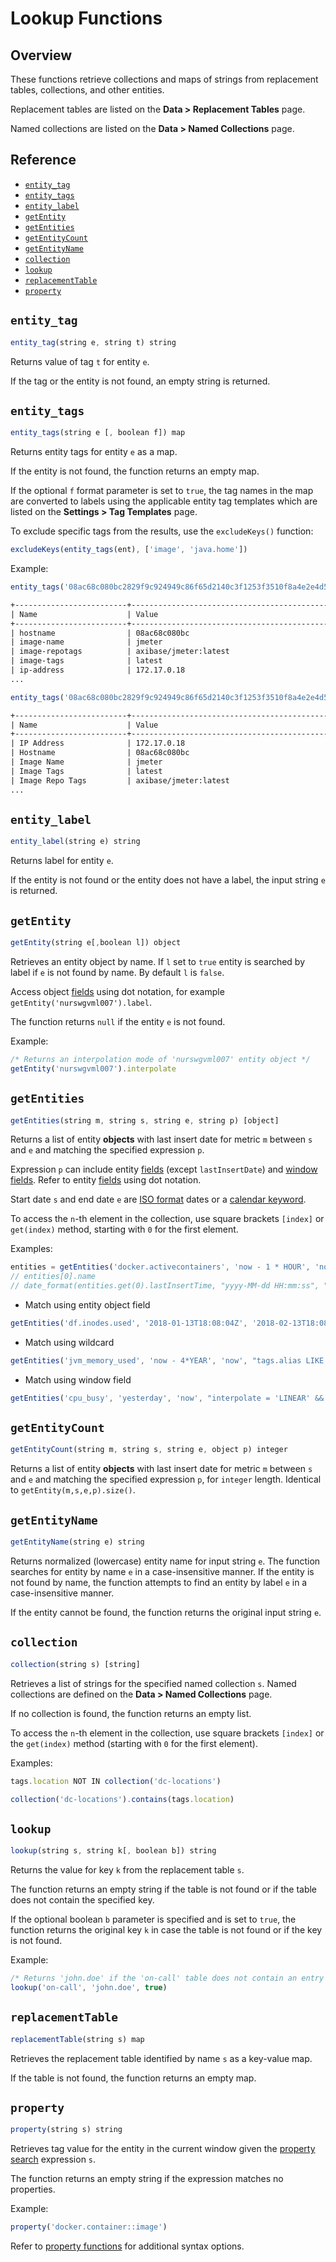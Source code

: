 # Lookup Functions

## Overview

These functions retrieve collections and maps of strings from replacement tables, collections, and other entities.

Replacement tables are listed on the **Data > Replacement Tables** page.

Named collections are listed on the **Data > Named Collections** page.

## Reference

* [`entity_tag`](#entity_tag)
* [`entity_tags`](#entity_tags)
* [`entity_label`](#entity_label)
* [`getEntity`](#getentity)
* [`getEntities`](#getentities)
* [`getEntityCount`](#getentitycount)
* [`getEntityName`](#getentityname)
* [`collection`](#collection)
* [`lookup`](#lookup)
* [`replacementTable`](#replacementtable)
* [`property`](#property)

## `entity_tag`

```javascript
entity_tag(string e, string t) string
```

Returns value of tag `t` for entity `e`.

If the tag or the entity is not found, an empty string is returned.

## `entity_tags`

```javascript
entity_tags(string e [, boolean f]) map
```

Returns entity tags for entity `e` as a map.

If the entity is not found, the function returns an empty map.

If the optional `f` format parameter is set to `true`, the tag names in the map are converted to labels using the applicable entity tag templates which are listed on the **Settings > Tag Templates** page.

To exclude specific tags from the results, use the `excludeKeys()` function:

```javascript
excludeKeys(entity_tags(ent), ['image', 'java.home'])
```

Example:

```javascript
entity_tags('08ac68c080bc2829f9c924949c86f65d2140c3f1253f3510f8a4e2e4d5219e2b')
```

```txt
+-------------------------+----------------------------------------------+
| Name                    | Value                                        |
+-------------------------+----------------------------------------------+
| hostname                | 08ac68c080bc                                 |
| image-name              | jmeter                                       |
| image-repotags          | axibase/jmeter:latest                        |
| image-tags              | latest                                       |
| ip-address              | 172.17.0.18                                  |
...
```

```javascript
entity_tags('08ac68c080bc2829f9c924949c86f65d2140c3f1253f3510f8a4e2e4d5219e2b', true)
```

```txt
+-------------------------+----------------------------------------------+
| Name                    | Value                                        |
+-------------------------+----------------------------------------------+
| IP Address              | 172.17.0.18                                  |
| Hostname                | 08ac68c080bc                                 |
| Image Name              | jmeter                                       |
| Image Tags              | latest                                       |
| Image Repo Tags         | axibase/jmeter:latest                        |
...
```

## `entity_label`

```javascript
entity_label(string e) string
```

Returns label for entity `e`.

If the entity is not found or the entity does not have a label, the input string `e` is returned.

## `getEntity`

```javascript
getEntity(string e[,boolean l]) object
```

Retrieves an entity object by name. If `l` set to `true` entity is searched by label if `e` is not found by name. By default `l` is `false`.

Access object [fields](entity-fields.md) using dot notation, for example `getEntity('nurswgvml007').label`.

The function returns `null` if the entity `e` is not found.

Example:

```javascript
/* Returns an interpolation mode of 'nurswgvml007' entity object */
getEntity('nurswgvml007').interpolate
```

## `getEntities`

```javascript
getEntities(string m, string s, string e, string p) [object]
```

Returns a list of entity **objects** with last insert date for metric `m` between `s` and `e` and matching the specified expression `p`.

Expression `p` can include entity [fields](../api/meta/entity/list.md#fields) (except `lastInsertDate`) and [window fields](window.md#window-fields). Refer to entity [fields](entity-fields.md) using dot notation.

Start date `s` and end date `e` are [ISO format](../shared/date-format.md) dates or a [calendar keyword](../shared/calendar.md#keywords).

To access the `n`-th element in the collection, use square brackets `[index]` or `get(index)` method, starting with `0` for the first element.

Examples:

```javascript
entities = getEntities('docker.activecontainers', 'now - 1 * HOUR', 'now', "tags.status != 'deleted'")
// entities[0].name
// date_format(entities.get(0).lastInsertTime, "yyyy-MM-dd HH:mm:ss", "UTC")
```

* Match using entity object field

```javascript
getEntities('df.inodes.used', '2018-01-13T18:08:04Z', '2018-02-13T18:08:04Z', "enabled=true")
```

* Match using wildcard

```javascript
getEntities('jvm_memory_used', 'now - 4*YEAR', 'now', "tags.alias LIKE '00*'")
```

* Match using window field

```javascript
getEntities('cpu_busy', 'yesterday', 'now', "interpolate = 'LINEAR' && tags.app = '" + entity.tags.app + "'")
```

## `getEntityCount`

```javascript
getEntityCount(string m, string s, string e, object p) integer
```

Returns a list of entity **objects** with last insert date for metric `m` between `s` and `e` and matching the specified expression `p`, for `integer` length. Identical to `getEntity(m,s,e,p).size()`.

## `getEntityName`

```javascript
getEntityName(string e) string
```

Returns normalized (lowercase) entity name for input string `e`. The function searches for entity by name `e` in a case-insensitive manner. If the entity is not found by name, the function attempts to find an entity by label `e` in a case-insensitive manner.

If the entity cannot be found, the function returns the original input string `e`.

## `collection`

```javascript
collection(string s) [string]
```

Retrieves a list of strings for the specified named collection `s`. Named collections are defined on the **Data > Named Collections** page.

If no collection is found, the function returns an empty list.

To access the `n`-th element in the collection, use square brackets `[index]` or the `get(index)` method (starting with `0` for the first element).

Examples:

```javascript
tags.location NOT IN collection('dc-locations')
```

```javascript
collection('dc-locations').contains(tags.location)
```

## `lookup`

```javascript
lookup(string s, string k[, boolean b]) string
```

Returns the value for key `k` from the replacement table `s`.

The function returns an empty string if the table is not found or if the table does not contain the specified key.

If the optional boolean `b` parameter is specified and is set to `true`, the function returns the original key `k` in case the table is not found or if the key is not found.

Example:

```javascript
/* Returns 'john.doe' if the 'on-call' table does not contain an entry for 'john.doe' */
lookup('on-call', 'john.doe', true)
```

## `replacementTable`

```javascript
replacementTable(string s) map
```

Retrieves the replacement table identified by name `s` as a key-value map.

If the table is not found, the function returns an empty map.

## `property`

```javascript
property(string s) string
```

Retrieves tag value for the entity in the current window given the [property search](property-search.md) expression `s`.

The function returns an empty string if the expression matches no properties.

Example:

```javascript
property('docker.container::image')
```

Refer to [property functions](functions-property.md#property) for additional syntax options.
